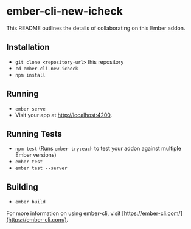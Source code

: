 # ember-cli-new-icheck

This README outlines the details of collaborating on this Ember addon.

## Installation

* `git clone <repository-url>` this repository
* `cd ember-cli-new-icheck`
* `npm install`

## Running

* `ember serve`
* Visit your app at [http://localhost:4200](http://localhost:4200).

## Running Tests

* `npm test` (Runs `ember try:each` to test your addon against multiple Ember versions)
* `ember test`
* `ember test --server`

## Building

* `ember build`

For more information on using ember-cli, visit [https://ember-cli.com/](https://ember-cli.com/).
